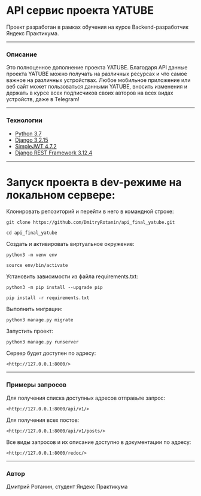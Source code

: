  # API сервис проекта YATUBE
 Проект разработан в рамках обучения на курсе Backend-разработчик Яндекс Практикума.
___
### Описание
Это полноценное дополнение проекта YATUBE. Благодаря API данные проекта YATUBE можно получать на различных ресурсах и что самое важное на различных устройствах. Любое мобильное приложение или веб сайт может пользоваться данными YATUBE, вносить изменения и держать в курсе всех подписчиков своих авторов на всех видах устройств, даже в Telegram!
___
### Технологии
- [Python 3.7]
- [Django 3.2.15]
- [SimpleJWT 4.7.2]
- [Django REST Framework 3.12.4]
___
# Запуск проекта в dev-режиме на локальном сервере:
Клонировать репозиторий и перейти в него в командной строке:
```
git clone https://github.com/DmitryRotanin/api_final_yatube.git
```
```
cd api_final_yatube
```
Cоздать и активировать виртуальное окружение:
```
python3 -m venv env
```
```
source env/bin/activate
```
Установить зависимости из файла requirements.txt:
```
python3 -m pip install --upgrade pip
```
```
pip install -r requirements.txt
```
Выполнить миграции:
```
python3 manage.py migrate
```
Запустить проект:
```
python3 manage.py runserver
```
Сервер будет доступен по адресу:
```
<http://127.0.0.1:8000/>
```
___
### Примеры запросов
Для получения списка доступных адресов отправьте запрос:
```
<http://127.0.0.1:8000/api/v1/>
```
Для получения всех постов:
```
<http://127.0.0.1:8000/api/v1/posts/>
```
Все виды запросов и их описание доступно в документации по адресу:
```
<http://127.0.0.1:8000/redoc/>
```
___
### Автор
Дмитрий Ротанин, студент Яндекс Практикума

[//]: # (Ниже находятся справочные ссылки)

   [Python 3.7]: <https://www.python.org/downloads/release/python-370/>
   [Django 3.2.15]: <https://www.djangoproject.com/download/>
   [SimpleJWT 4.7.2]: <https://django-rest-framework-simplejwt.readthedocs.io/en/latest/>
   [Django REST Framework 3.12.4]: <https://www.django-rest-framework.org/community/release-notes/>